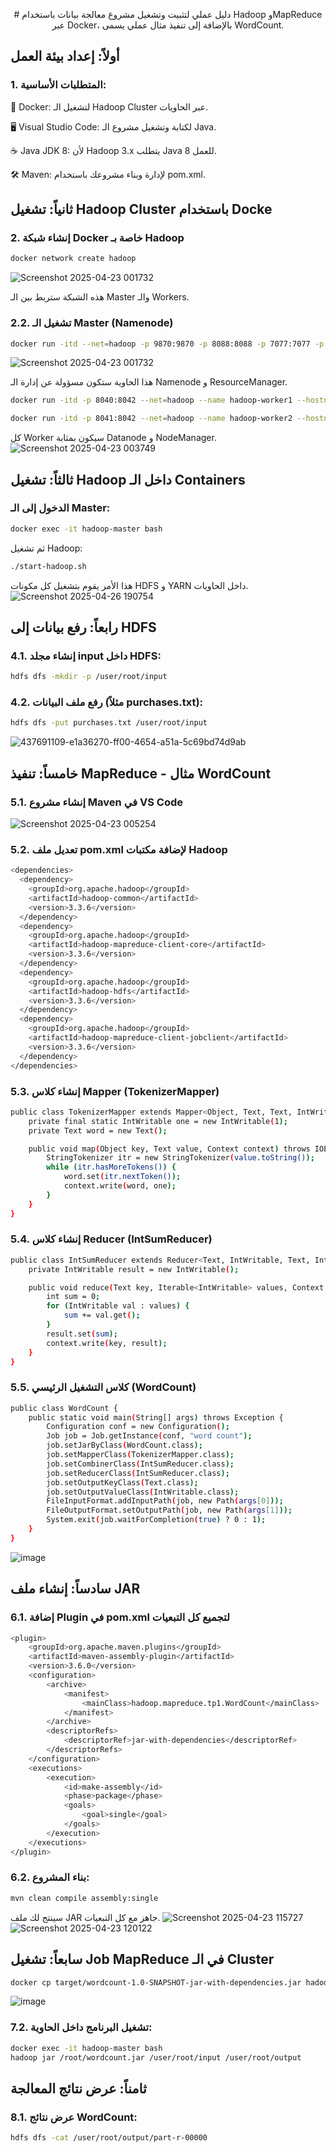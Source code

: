 <p align="center">
# دليل عملي لتثبيت وتشغيل مشروع معالجة بيانات باستخدام Hadoop وMapReduce عبر Docker، بالإضافة إلى تنفيذ مثال عملي يسمى WordCount.
</p>

## أولاً: إعداد بيئة العمل
### 1. المتطلبات الأساسية:
🐳 Docker: لتشغيل الـ Hadoop Cluster عبر الحاويات.

🖥️ Visual Studio Code: لكتابة وتشغيل مشروع الـ Java.

☕ Java JDK 8: لأن Hadoop 3.x يتطلب Java 8 للعمل.

🛠️ Maven: لإدارة وبناء مشروعك باستخدام pom.xml.

## ثانياً: تشغيل Hadoop Cluster باستخدام Docke
### 2. إنشاء شبكة Docker خاصة بـ Hadoop
```sh 
docker network create hadoop
```
![Screenshot 2025-04-23 001732](https://github.com/user-attachments/assets/e8a5d8c3-8812-4a9f-bb5d-b099046bd70c)

هذه الشبكة ستربط بين الـ Master والـ Workers.

### 2.2. تشغيل الـ Master (Namenode)
```sh
docker run -itd --net=hadoop -p 9870:9870 -p 8088:8088 -p 7077:7077 -p 16010:16010 --name hadoop-master --hostname hadoop-master liliasfaxi/hadoop-cluster:latest
```
![Screenshot 2025-04-23 001732](https://github.com/user-attachments/assets/371e71b3-0fc9-4f11-bb08-fe2d3a2dd08e)

هذا الحاوية ستكون مسؤولة عن إدارة الـ Namenode و ResourceManager.

``` sh
docker run -itd -p 8040:8042 --net=hadoop --name hadoop-worker1 --hostname hadoop-worker1 liliasfaxi/hadoop-cluster:latest

docker run -itd -p 8041:8042 --net=hadoop --name hadoop-worker2 --hostname hadoop-worker2 liliasfaxi/hadoop-cluster:latest
```
كل Worker سيكون بمثابة Datanode و NodeManager.
![Screenshot 2025-04-23 003749](https://github.com/user-attachments/assets/679055ee-3347-4e7e-bb2f-4c1b4babefd0)


## ثالثاً: تشغيل Hadoop داخل الـ Containers
### الدخول إلى الـ Master:
```sh
docker exec -it hadoop-master bash
```
ثم تشغيل Hadoop:
```sh
./start-hadoop.sh
```
هذا الأمر يقوم بتشغيل كل مكونات HDFS و YARN داخل الحاويات.
![Screenshot 2025-04-26 190754](https://github.com/user-attachments/assets/df47010b-fb69-42bc-9fa4-7fa8be1c8202)

## رابعاً: رفع بيانات إلى HDFS
### 4.1. إنشاء مجلد input داخل HDFS:
```sh
hdfs dfs -mkdir -p /user/root/input
```
### 4.2. رفع ملف البيانات (مثلاً purchases.txt):
```sh
hdfs dfs -put purchases.txt /user/root/input
```
![437691109-e1a36270-ff00-4654-a51a-5c69bd74d9ab](https://github.com/user-attachments/assets/b5a47e1a-966b-4dba-81a3-bfce070feea1)

## خامساً: تنفيذ MapReduce - مثال WordCount
### 5.1. إنشاء مشروع Maven في VS Code
![Screenshot 2025-04-23 005254](https://github.com/user-attachments/assets/a8ce83ea-33b1-4c04-b294-7ef28d9f767b)
### 5.2. تعديل ملف pom.xml لإضافة مكتبات Hadoop
```sh
<dependencies>
  <dependency>
    <groupId>org.apache.hadoop</groupId>
    <artifactId>hadoop-common</artifactId>
    <version>3.3.6</version>
  </dependency>
  <dependency>
    <groupId>org.apache.hadoop</groupId>
    <artifactId>hadoop-mapreduce-client-core</artifactId>
    <version>3.3.6</version>
  </dependency>
  <dependency>
    <groupId>org.apache.hadoop</groupId>
    <artifactId>hadoop-hdfs</artifactId>
    <version>3.3.6</version>
  </dependency>
  <dependency>
    <groupId>org.apache.hadoop</groupId>
    <artifactId>hadoop-mapreduce-client-jobclient</artifactId>
    <version>3.3.6</version>
  </dependency>
</dependencies>
```
### 5.3. إنشاء كلاس Mapper (TokenizerMapper)
```sh
public class TokenizerMapper extends Mapper<Object, Text, Text, IntWritable> {
    private final static IntWritable one = new IntWritable(1);
    private Text word = new Text();

    public void map(Object key, Text value, Context context) throws IOException, InterruptedException {
        StringTokenizer itr = new StringTokenizer(value.toString());
        while (itr.hasMoreTokens()) {
            word.set(itr.nextToken());
            context.write(word, one);
        }
    }
}
```
### 5.4. إنشاء كلاس Reducer (IntSumReducer)
```sh
public class IntSumReducer extends Reducer<Text, IntWritable, Text, IntWritable> {
    private IntWritable result = new IntWritable();

    public void reduce(Text key, Iterable<IntWritable> values, Context context) throws IOException, InterruptedException {
        int sum = 0;
        for (IntWritable val : values) {
            sum += val.get();
        }
        result.set(sum);
        context.write(key, result);
    }
}
```
### 5.5. كلاس التشغيل الرئيسي (WordCount)
```sh
public class WordCount {
    public static void main(String[] args) throws Exception {
        Configuration conf = new Configuration();
        Job job = Job.getInstance(conf, "word count");
        job.setJarByClass(WordCount.class);
        job.setMapperClass(TokenizerMapper.class);
        job.setCombinerClass(IntSumReducer.class);
        job.setReducerClass(IntSumReducer.class);
        job.setOutputKeyClass(Text.class);
        job.setOutputValueClass(IntWritable.class);
        FileInputFormat.addInputPath(job, new Path(args[0]));
        FileOutputFormat.setOutputPath(job, new Path(args[1]));
        System.exit(job.waitForCompletion(true) ? 0 : 1);
    }
}
```
![image](https://github.com/user-attachments/assets/b165af35-106c-4e57-a703-209b2a5d6280)

## سادساً: إنشاء ملف JAR
### 6.1. إضافة Plugin في pom.xml لتجميع كل التبعيات
```sh
<plugin>
    <groupId>org.apache.maven.plugins</groupId>
    <artifactId>maven-assembly-plugin</artifactId>
    <version>3.6.0</version>
    <configuration>
        <archive>
            <manifest>
                <mainClass>hadoop.mapreduce.tp1.WordCount</mainClass>
            </manifest>
        </archive>
        <descriptorRefs>
            <descriptorRef>jar-with-dependencies</descriptorRef>
        </descriptorRefs>
    </configuration>
    <executions>
        <execution>
            <id>make-assembly</id>
            <phase>package</phase>
            <goals>
                <goal>single</goal>
            </goals>
        </execution>
    </executions>
</plugin>
```
### 6.2. بناء المشروع:
```sh
mvn clean compile assembly:single
```
سينتج لك ملف JAR جاهز مع كل التبعيات.
![Screenshot 2025-04-23 115727](https://github.com/user-attachments/assets/1bd59be8-ddb6-4178-8ea5-8dccf9cdacc7)
![Screenshot 2025-04-23 120122](https://github.com/user-attachments/assets/5f019d98-8901-48b3-b160-2f8abdd2967b)



## سابعاً: تشغيل Job MapReduce في الـ Cluster
```sh
docker cp target/wordcount-1.0-SNAPSHOT-jar-with-dependencies.jar hadoop-master:/root/wordcount.jar
```
![image](https://github.com/user-attachments/assets/19a4edf4-b060-4cf7-aade-91e3ce3fb200)

### 7.2. تشغيل البرنامج داخل الحاوية:
```sh
docker exec -it hadoop-master bash
hadoop jar /root/wordcount.jar /user/root/input /user/root/output
```
## ثامناً: عرض نتائج المعالجة
### 8.1. عرض نتائج WordCount:
```sh
hdfs dfs -cat /user/root/output/part-r-00000
```










